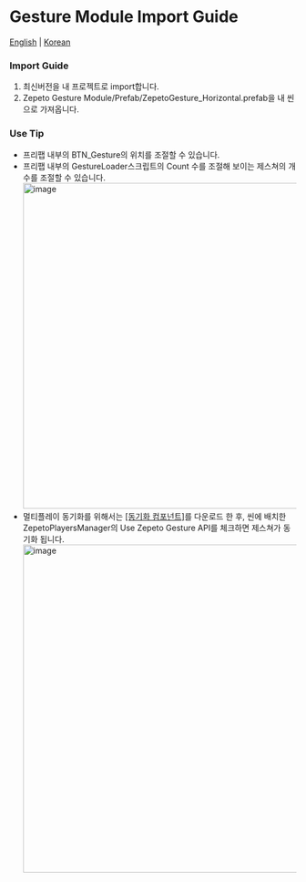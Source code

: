 # Gesture Module Import Guide

[English](./README.md) | [Korean](./README_KR.md)

### Import Guide
1. 최신버전을 내 프로젝트로 import합니다.
2. Zepeto Gesture Module/Prefab/ZepetoGesture_Horizontal.prefab을 내 씬으로 가져옵니다.

### Use Tip
- 프리팹 내부의 BTN_Gesture의 위치를 조절할 수 있습니다.
- 프리팹 내부의 GestureLoader스크립트의 Count 수를 조절해 보이는 제스쳐의 개수를 조절할 수 있습니다.
    <img width="572" alt="image" src="https://user-images.githubusercontent.com/123578202/224653731-480eeb67-b1df-4511-b90a-e2f409f80875.png">
- 멀티플레이 동기화를 위해서는 [[동기화 컴포넌트]](../MultiplayComponent/)를 다운로드 한 후, 씬에 배치한 ZepetoPlayersManager의 Use Zepeto Gesture API를 체크하면 제스쳐가 동기화 됩니다.    
    <img width="576" alt="image" src="https://user-images.githubusercontent.com/123578202/224652925-d1efb4df-ee6a-4342-8e9e-ce2420718204.png">

